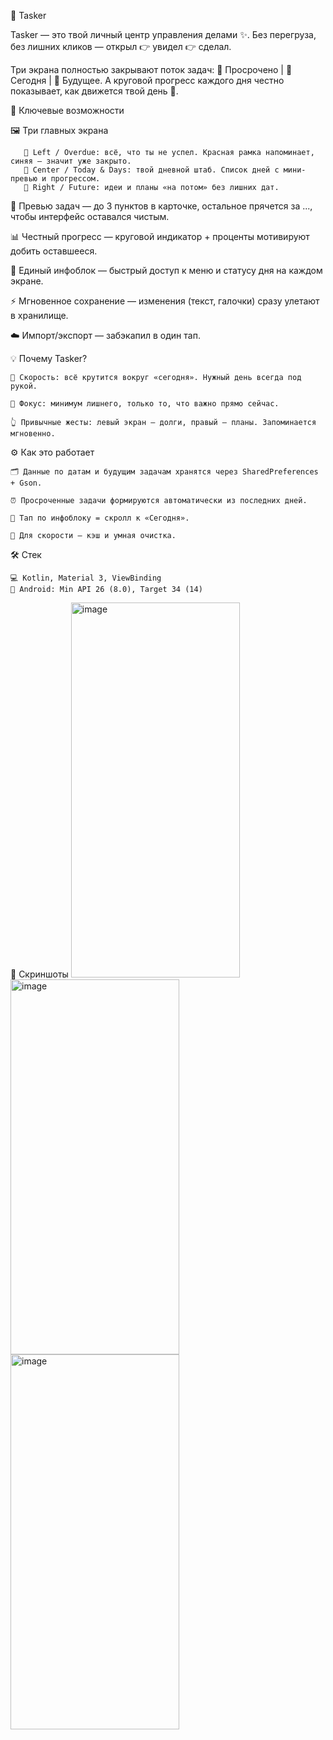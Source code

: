 🚀 Tasker

Tasker — это твой личный центр управления делами ✨.
Без перегруза, без лишних кликов — открыл 👉 увидел 👉 сделал.

Три экрана полностью закрывают поток задач:
📍 Просрочено | 📅 Сегодня | 🔮 Будущее.
А круговой прогресс каждого дня честно показывает, как движется твой день 💪.


🌟 Ключевые возможности

   🖼 Три главных экрана
    
       🔴 Left / Overdue: всё, что ты не успел. Красная рамка напоминает, синяя — значит уже закрыто.
       📅 Center / Today & Days: твой дневной штаб. Список дней с мини-превью и прогрессом.
       🔮 Right / Future: идеи и планы «на потом» без лишних дат.
    
   👀 Превью задач — до 3 пунктов в карточке, остальное прячется за ..., чтобы интерфейс оставался чистым.
   
   📊 Честный прогресс — круговой индикатор + проценты мотивируют добить оставшееся.
   
   📌 Единый инфоблок — быстрый доступ к меню и статусу дня на каждом экране.
   
   ⚡ Мгновенное сохранение — изменения (текст, галочки) сразу улетают в хранилище.  
   
   ☁️ Импорт/экспорт — забэкапил в один тап.



💡 Почему Tasker?

    🚀 Скорость: всё крутится вокруг «сегодня». Нужный день всегда под рукой.
    
    🎯 Фокус: минимум лишнего, только то, что важно прямо сейчас.
    
    👆 Привычные жесты: левый экран — долги, правый — планы. Запоминается мгновенно.



⚙️ Как это работает

    🗂 Данные по датам и будущим задачам хранятся через SharedPreferences + Gson.
    
    ⏰ Просроченные задачи формируются автоматически из последних дней.
    
    📌 Тап по инфоблоку = скролл к «Сегодня».
    
    🚀 Для скорости — кэш и умная очистка.



🛠 Стек

    💻 Kotlin, Material 3, ViewBinding
    📱 Android: Min API 26 (8.0), Target 34 (14)

📸 Скриншоты
<img width="270" height="600" alt="image" src="https://github.com/user-attachments/assets/64ad1751-8ed7-4083-8e45-d76d32fc6aee" />
<img width="270" height="600" alt="image" src="https://github.com/user-attachments/assets/f8a7b282-771b-4e5e-bdd2-ec0ea66bff9b" />
<img width="270" height="600" alt="image" src="https://github.com/user-attachments/assets/7f1d30df-090f-4110-b7d0-9039ea1c3a9a" />
